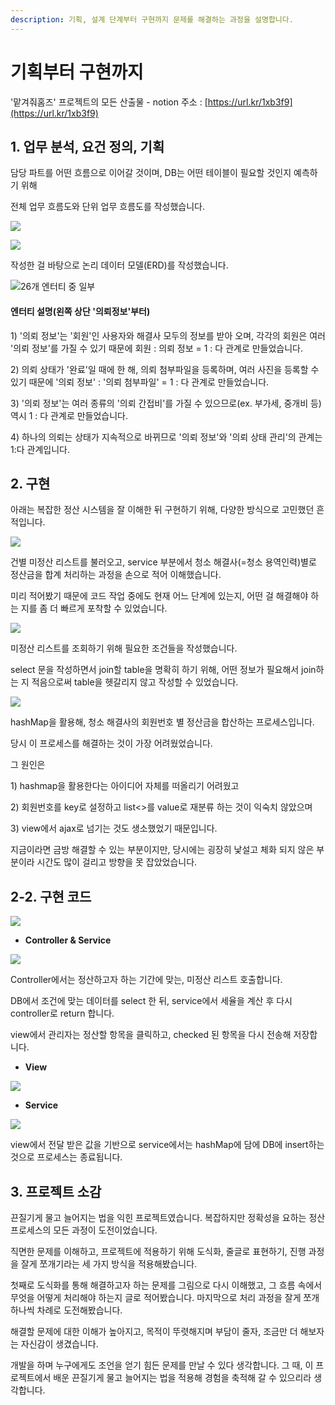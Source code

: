 ```yaml
---
description: 기획, 설계 단계부터 구현까지 문제를 해결하는 과정을 설명합니다.
---
```


# 기획부터 구현까지

'맡겨줘홈즈' 프로젝트의 모든 산출물 - notion 주소 : [https://url.kr/1xb3f9](https://url.kr/1xb3f9)

## 1. 업무 분석, 요건 정의, 기획

담당 파트를 어떤 흐름으로 이어갈 것이며, DB는 어떤 테이블이 필요할 것인지 예측하기 위해

전체 업무 흐름도와 단위 업무 흐름도를 작성했습니다.

![](<../../.gitbook/assets/image (33).png>)

![](../../.gitbook/assets/의뢰조회.PNG)



작성한 걸 바탕으로 논리 데이터 모델(ERD)를 작성했습니다.

![26개 엔터티 중 일부](<../../.gitbook/assets/image (31).png>)

#### 엔터티 설명(왼쪽 상단 '의뢰정보'부터)

1\) '의뢰 정보'는 '회원'인 사용자와 해결사 모두의 정보를 받아 오며, 각각의 회원은 여러 '의뢰 정보'를 가질 수 있기 때문에 회원 : 의뢰 정보 = 1 : 다 관계로 만들었습니다.

2\) 의뢰 상태가 '완료'일 때에 한 해, 의뢰 첨부파일을 등록하며, 여러 사진을 등록할 수 있기 때문에 '의뢰 정보' : '의뢰 첨부파일' = 1 : 다 관계로 만들었습니다.

3\) '의뢰 정보'는 여러 종류의 '의뢰 간접비'를 가질 수 있으므로(ex. 부가세, 중개비 등) 역시 1 : 다 관계로 만들었습니다.

4\) 하나의 의뢰는 상태가 지속적으로 바뀌므로 '의뢰 정보'와 '의뢰 상태 관리'의 관계는 1:다 관계입니다.

## &#x20;2. 구현

아래는 복잡한 정산 시스템을 잘 이해한 뒤 구현하기 위해, 다양한 방식으로 고민했던 흔적입니다.

![](<../../.gitbook/assets/image (5).png>)

&#x20;건별 미정산 리스트를 불러오고, service 부분에서 청소 해결사(=청소 용역인력)별로 정산금을 합계 처리하는 과정을 손으로 적어 이해했습니다.

&#x20;미리 적어봤기 때문에 코드 작업 중에도 현재 어느 단계에 있는지, 어떤 걸 해결해야 하는 지를 좀 더 빠르게 포착할 수 있었습니다.

![](<../../.gitbook/assets/image (21).png>)

&#x20;미정산 리스트를 조회하기 위해 필요한 조건들을 작성했습니다.&#x20;

select 문을 작성하면서 join할 table을 명확히 하기 위해, 어떤 정보가 필요해서 join하는 지 적음으로써 table을 헷갈리지 않고 작성할 수 있었습니다.&#x20;



![](<../../.gitbook/assets/image (3).png>)

hashMap을 활용해, 청소 해결사의 회원번호 별 정산금을 합산하는 프로세스입니다.

당시 이 프로세스를 해결하는 것이 가장 어려웠었습니다.&#x20;

그 원인은&#x20;

1\) hashmap을 활용한다는 아이디어 자체를 떠올리기 어려웠고

2\) 회원번호를 key로 설정하고 list<>를 value로 재분류 하는 것이 익숙치 않았으며

3\) view에서 ajax로 넘기는 것도 생소했었기 때문입니다.



지금이라면 금방 해결할 수 있는 부분이지만, 당시에는 굉장히 낯설고 체화 되지 않은 부분이라 시간도 많이 걸리고 방향을 못 잡았었습니다.



## 2-2. 구현 코드

![](<../../.gitbook/assets/image (7).png>)

* **Controller & Service**

![](../../.gitbook/assets/image.png)

Controller에서는 정산하고자 하는 기간에 맞는, 미정산 리스트 호출합니다.

DB에서 조건에 맞는 데이터를 select 한 뒤, service에서 세율을 계산 후 다시 controller로 return 합니다.

view에서 관리자는 정산할 항목을 클릭하고, checked 된 항목을 다시 전송해 저장합니다.

* **View**

![](<../../.gitbook/assets/image (8).png>)

* **Service**

![](<../../.gitbook/assets/image (22).png>)

view에서 전달 받은 값을 기반으로 service에서는 hashMap에 담에 DB에 insert하는 것으로 프로세스는 종료됩니다.

## 3. 프로젝트 소감

&#x20;끈질기게 물고 늘어지는 법을 익힌 프로젝트였습니다. 복잡하지만 정확성을 요하는 정산 프로세스의 모든 과정이 도전이었습니다.&#x20;

&#x20;직면한 문제를 이해하고, 프로젝트에 적용하기 위해 도식화, 줄글로 표현하기, 진행 과정을 잘게 쪼개기라는 세 가지 방식을 적용해봤습니다.

&#x20;첫째로 도식화를 통해 해결하고자 하는 문제를 그림으로 다시 이해했고, 그 흐름 속에서 무엇을 어떻게 처리해야 하는지 글로 적어봤습니다. 마지막으로 처리 과정을 잘게 쪼개 하나씩 차례로 도전해봤습니다.

&#x20; 해결할 문제에 대한 이해가 높아지고, 목적이 뚜렷해지며 부담이 줄자, 조금만 더 해보자는 자신감이 생겼습니다. &#x20;

&#x20;개발을 하며 누구에게도 조언을 얻기 힘든 문제를 만날 수 있다 생각합니다. 그 때, 이 프로젝트에서 배운 끈질기게 물고 늘어지는 법을 적용해 경험을 축적해 갈 수 있으리라 생각합니다.
